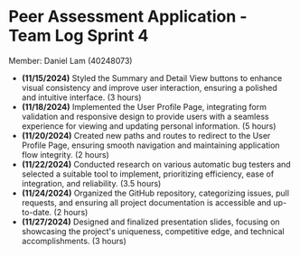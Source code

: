 # Peer Assessment Application \- Team Log Sprint 4

Member: Daniel Lam (40248073)

- **(11/15/2024)** Styled the Summary and Detail View buttons to enhance visual consistency and improve user interaction, ensuring a polished and intuitive interface. (3 hours)  
- **(11/18/2024)** Implemented the User Profile Page, integrating form validation and responsive design to provide users with a seamless experience for viewing and updating personal information. (5 hours)  
- **(11/20/2024)** Created new paths and routes to redirect to the User Profile Page, ensuring smooth navigation and maintaining application flow integrity. (2 hours)  
- **(11/22/2024)** Conducted research on various automatic bug testers and selected a suitable tool to implement, prioritizing efficiency, ease of integration, and reliability. (3.5 hours)  
- **(11/24/2024)** Organized the GitHub repository, categorizing issues, pull requests, and ensuring all project documentation is accessible and up-to-date. (2 hours)  
- **(11/27/2024)** Designed and finalized presentation slides, focusing on showcasing the project's uniqueness, competitive edge, and technical accomplishments. (3 hours)


